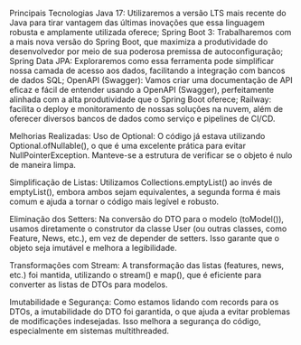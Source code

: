 Principais Tecnologias
Java 17: Utilizaremos a versão LTS mais recente do Java para tirar vantagem das últimas inovações que essa linguagem robusta e amplamente utilizada oferece;
Spring Boot 3: Trabalharemos com a mais nova versão do Spring Boot, que maximiza a produtividade do desenvolvedor por meio de sua poderosa premissa de autoconfiguração;
Spring Data JPA: Exploraremos como essa ferramenta pode simplificar nossa camada de acesso aos dados, facilitando a integração com bancos de dados SQL;
OpenAPI (Swagger): Vamos criar uma documentação de API eficaz e fácil de entender usando a OpenAPI (Swagger), perfeitamente alinhada com a alta produtividade que o Spring Boot oferece;
Railway: facilita o deploy e monitoramento de nossas soluções na nuvem, além de oferecer diversos bancos de dados como serviço e pipelines de CI/CD.



Melhorias Realizadas:
Uso de Optional: O código já estava utilizando Optional.ofNullable(), o que é uma excelente prática para evitar NullPointerException. Manteve-se a estrutura de verificar se o objeto é nulo de maneira limpa.

Simplificação de Listas: Utilizamos Collections.emptyList() ao invés de emptyList(), embora ambos sejam equivalentes, a segunda forma é mais comum e ajuda a tornar o código mais legível e robusto.

Eliminação dos Setters: Na conversão do DTO para o modelo (toModel()), usamos diretamente o construtor da classe User (ou outras classes, como Feature, News, etc.), em vez de depender de setters. Isso garante que o objeto seja imutável e melhora a legibilidade.

Transformações com Stream: A transformação das listas (features, news, etc.) foi mantida, utilizando o stream() e map(), que é eficiente para converter as listas de DTOs para modelos.

Imutabilidade e Segurança: Como estamos lidando com records para os DTOs, a imutabilidade do DTO foi garantida, o que ajuda a evitar problemas de modificações indesejadas. Isso melhora a segurança do código, especialmente em sistemas multithreaded.
